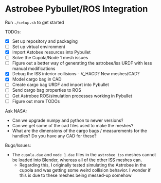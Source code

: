 # Astrobee Pybullet/ROS Integration

Run `./setup.sh` to get started

TODOs:
- [X] Set up repository and packaging
- [ ] Set up virtual environment
- [X] Import Astobee resources into Pybullet
- [ ] Solve the Cupola/Node 1 mesh issues
- [ ] Figure out a better way of generating the astrobee/iss URDF with less manual modifications
- [X] Debug the ISS interior collisions - V_HACD? New meshes/CAD?
- [X] Model cargo bag in CAD
- [ ] Create cargo bag URDF and import into Pybullet
- [ ] Send cargo bag properties to ROS
- [ ] Get Astrobee ROS/simulation processes working in Pybullet
- [ ] Figure out more TODOs

Ask NASA:
- Can we upgrade numpy and python to newer versions?
- Can we get some of the cad files used to make the meshes?
- What are the dimensions of the cargo bags / measurements for the handles? Do you have any CAD for these?

Bugs/Issues:
- The `cupola.dae` and `node_1.dae` files in the `astrobee_iss` meshes cannot be loaded into Blender, whereas all of the other ISS meshes can.
  - Regarding this, I originally tested simulating the Astrobee in the cupola and was getting some weird collision behavior. I wonder if this is due to these meshes being messed-up somehow
